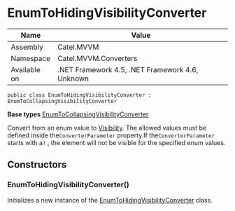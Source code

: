 

# EnumToHidingVisibilityConverter

Name|Value
---|---
Assembly|Catel.MVVM
Namespace|Catel.MVVM.Converters
Available on|.NET Framework 4.5, .NET Framework 4.6, Unknown

```
public class EnumToHidingVisibilityConverter : EnumToCollapsingVisibilityConverter
```

**Base types**
[EnumToCollapsingVisibilityConverter](/Catel.MVVM\Catel\MVVM\Converters\EnumToCollapsingVisibilityConverter.md)


Convert from an enum value to [Visibility](#). The allowed values must be defined inside the`ConverterParameter` property.If the`ConverterParameter` starts with a`!` , the element will not be visible for the specified enum values.



## Constructors

### EnumToHidingVisibilityConverter()

Initializes a new instance of the [EnumToHidingVisibilityConverter](#) class.



